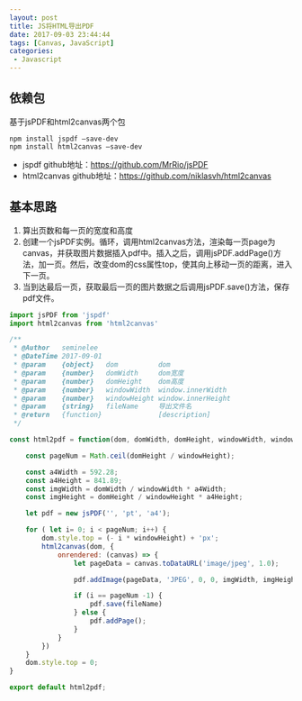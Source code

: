 ```yaml
---
layout: post
title: JS将HTML导出PDF
date: 2017-09-03 23:44:44
tags: [Canvas, JavaScript]
categories:
 - Javascript
---
```

## 依赖包
基于jsPDF和html2canvas两个包
```
npm install jspdf –save-dev
npm install html2canvas –save-dev
```
 - jspdf github地址：https://github.com/MrRio/jsPDF
 - html2canvas github地址：https://github.com/niklasvh/html2canvas

<!-- more -->
## 基本思路
 1. 算出页数和每一页的宽度和高度
 2. 创建一个jsPDF实例。循环，调用html2canvas方法，渲染每一页page为canvas，并获取图片数据插入pdf中。插入之后，调用jsPDF.addPage()方法，加一页。然后，改变dom的css属性top，使其向上移动一页的距离，进入下一页。
 3. 当到达最后一页，获取最后一页的图片数据之后调用jsPDF.save()方法，保存pdf文件。


``` js
import jsPDF from 'jspdf'
import html2canvas from 'html2canvas'

/**
 * @Author   seminelee
 * @DateTime 2017-09-01
 * @param    {object}   dom          dom
 * @param    {number}   domWidth     dom宽度
 * @param    {number}   domHeight    dom高度
 * @param    {number}   windowWidth  window.innerWidth
 * @param    {number}   windowHeight window.innerHeight
 * @param    {string}   fileName     导出文件名
 * @return   {function}              [description]
 */

const html2pdf = function(dom, domWidth, domHeight, windowWidth, windowHeight, fileName){

    const pageNum = Math.ceil(domHeight / windowHeight);

    const a4Width = 592.28;
    const a4Height = 841.89;
    const imgWidth = domWidth / windowWidth * a4Width;
    const imgHeight = domHeight / windowHeight * a4Height;

    let pdf = new jsPDF('', 'pt', 'a4');

    for ( let i= 0; i < pageNum; i++) {
        dom.style.top = (- i * windowHeight) + 'px';
        html2canvas(dom, {
            onrendered: (canvas) => {
                let pageData = canvas.toDataURL('image/jpeg', 1.0);

                pdf.addImage(pageData, 'JPEG', 0, 0, imgWidth, imgHeight );

                if (i == pageNum -1) {
                    pdf.save(fileName)
                } else {
                    pdf.addPage();
                }
            }
        })
    }
    dom.style.top = 0;
}

export default html2pdf;
```
